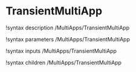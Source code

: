 <!-- MOOSE Documentation Stub: Remove this when content is added. -->

# TransientMultiApp
!syntax description /MultiApps/TransientMultiApp

!syntax parameters /MultiApps/TransientMultiApp

!syntax inputs /MultiApps/TransientMultiApp

!syntax children /MultiApps/TransientMultiApp
